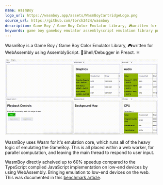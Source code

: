 ```yaml
---
name: WasmBoy
logo_url: https://wasmboy.app/assets/WasmBoyCartridgeLogo.png
source_url: https://github.com/torch2424/wasmboy
description: Game Boy / Game Boy Color Emulator Library, 🎮written for WebAssembly using AssemblyScript. 🚀Shell/Debugger in Preact. ⚛️
keywords: game boy gameboy emulator assemblyscript emulation library pwa progressive web app web worker service worker benchmark javascript ts typescript type script js
---
```


WasmBoy is a Game Boy / Game Boy Color Emulator Library, 🎮written for WebAssembly using AssemblyScript. 🚀Shell/Debugger in Preact. ⚛️

![WasmBoy gif video](https://github.com/torch2424/wasmboy/blob/master/docs/images/debuggerDesktopDemo.gif?raw=true)

WasmBoy uses Wasm for it's emulation core, which runs all of the heavy logic of emulating the GameBoy. This is all placed within a web worker, for parallel computation, and leaving the main thread to respond to user input.

WasmBoy directly acheived up to 60% speedup compared to the TypeScript compiled JavaScript implementation on low-end devices by using WebAssembly. Bringing emulation to low-end devices on the web. This was documented in this [benchmark article](https://medium.com/@torch2424/webassembly-is-fast-a-real-world-benchmark-of-webassembly-vs-es6-d85a23f8e193).
